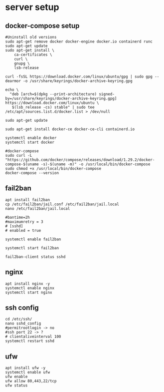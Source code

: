 # server setup
## docker-compose setup
  
    #Uninstall old versions
    sudo apt-get remove docker docker-engine docker.io containerd runc
    sudo apt-get update
    sudo apt-get install \
        ca-certificates \
        curl \
        gnupg \
        lsb-release

    curl -fsSL https://download.docker.com/linux/ubuntu/gpg | sudo gpg --dearmor -o /usr/share/keyrings/docker-archive-keyring.gpg

    echo \
      "deb [arch=$(dpkg --print-architecture) signed-by=/usr/share/keyrings/docker-archive-keyring.gpg] https://download.docker.com/linux/ubuntu \
       $(lsb_release -cs) stable" | sudo tee /etc/apt/sources.list.d/docker.list > /dev/null

    sudo apt-get update

    sudo apt-get install docker-ce docker-ce-cli containerd.io

    systemctl enable docker
    systemctl start docker

    #docker-compose
    sudo curl -L "https://github.com/docker/compose/releases/download/1.29.2/docker-compose-$(uname -s)-$(uname -m)" -o /usr/local/bin/docker-compose
    sudo chmod +x /usr/local/bin/docker-compose
    docker-compose --version
## fail2ban
    
    apt install fail2ban
    cp /etc/fail2ban/jail.conf /etc/fail2ban/jail.local
    nano /etc/fail2ban/jail.local

    #bantime=2h
    #maximumretry = 3
    # [sshd] 
    # enabled = true

    systemctl enable fail2ban

    systemctl start fail2ban

    fail2ban-client status sshd
## nginx

    apt install nginx -y
    systemctl enable nginx
    systemctl start nginx
## ssh config

    cd /etc/ssh/
    nano sshd_config
    #permitrootlogin -> no
    #ssh port 22 -> ?
    # clientaliveinterval 100
    systemctl restart sshd
## ufw 

    apt install ufw -y
    systemctl enable ufw
    ufw enable
    ufw allow 80,443,22/tcp
    ufw status
    
